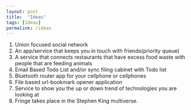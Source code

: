 ```yaml
---
layout: post
title:  "Ideas"
tags: [Ideas]
permalink: /ideas
---
```


1. Union focused social network
2. An app/service that keeps you in touch with friends(priority queue)
3. A service that connects restaurants that have excess food waste with people that are feeding animals
4. Email Based Todo List and/or sync filing cabinet with Todo list
5. Bluetooth router app for your cellphone or cellphones
6. File based url-bookmark opener application
7. Service to show you the up or down trend of technologies you are looking at
8. Fringe takes place in the Stephen King multiverse. 
